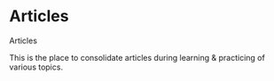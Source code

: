 # Articles
Articles

This is the place to consolidate articles during learning & practicing of various topics.
